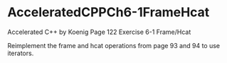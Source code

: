 # AcceleratedCPPCh6-1FrameHcat
Accelerated C++ by Koenig 
Page 122 
Exercise 6-1 Frame/Hcat

Reimplement the frame and hcat operations from page 93 and 94 to use iterators.
